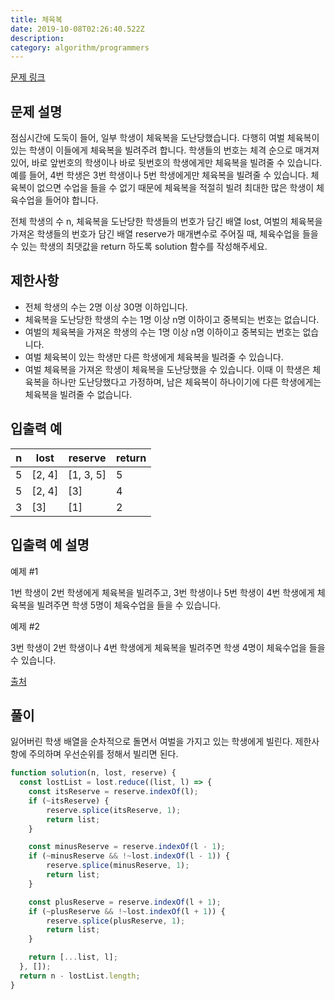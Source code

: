 ```yaml
---
title: 체육복
date: 2019-10-08T02:26:40.522Z
description: 
category: algorithm/programmers
---
```


[문제 링크](https://programmers.co.kr/learn/courses/30/lessons/42862#)

## 문제 설명

점심시간에 도둑이 들어, 일부 학생이 체육복을 도난당했습니다. 다행히 여벌 체육복이 있는 학생이 이들에게 체육복을 빌려주려 합니다. 학생들의 번호는 체격 순으로 매겨져 있어, 바로 앞번호의 학생이나 바로 뒷번호의 학생에게만 체육복을 빌려줄 수 있습니다. 예를 들어, 4번 학생은 3번 학생이나 5번 학생에게만 체육복을 빌려줄 수 있습니다. 체육복이 없으면 수업을 들을 수 없기 때문에 체육복을 적절히 빌려 최대한 많은 학생이 체육수업을 들어야 합니다.

전체 학생의 수 n, 체육복을 도난당한 학생들의 번호가 담긴 배열 lost, 여벌의 체육복을 가져온 학생들의 번호가 담긴 배열 reserve가 매개변수로 주어질 때, 체육수업을 들을 수 있는 학생의 최댓값을 return 하도록 solution 함수를 작성해주세요.

## 제한사항

- 전체 학생의 수는 2명 이상 30명 이하입니다.
- 체육복을 도난당한 학생의 수는 1명 이상 n명 이하이고 중복되는 번호는 없습니다.
- 여벌의 체육복을 가져온 학생의 수는 1명 이상 n명 이하이고 중복되는 번호는 없습니다.
- 여벌 체육복이 있는 학생만 다른 학생에게 체육복을 빌려줄 수 있습니다.
- 여벌 체육복을 가져온 학생이 체육복을 도난당했을 수 있습니다. 이때 이 학생은 체육복을 하나만 도난당했다고 가정하며, 남은 체육복이 하나이기에 다른 학생에게는 체육복을 빌려줄 수 없습니다.

## 입출력 예

|n|lost|reserve|return|
|-|-|-|-|
|5|[2, 4]|[1, 3, 5]|5|
|5|[2, 4]|[3]|4|
|3|[3]|[1]|2|

## 입출력 예 설명

예제 #1

1번 학생이 2번 학생에게 체육복을 빌려주고, 3번 학생이나 5번 학생이 4번 학생에게 체육복을 빌려주면 학생 5명이 체육수업을 들을 수 있습니다.

예제 #2

3번 학생이 2번 학생이나 4번 학생에게 체육복을 빌려주면 학생 4명이 체육수업을 들을 수 있습니다.

[출처](http://hsin.hr/coci/archive/2009_2010/contest6_tasks.pdf)

## 풀이

잃어버린 학생 배열을 순차적으로 돌면서 여벌을 가지고 있는 학생에게 빌린다.
제한사항에 주의하며 우선순위를 정해서 빌리면 된다.

```javascript
function solution(n, lost, reserve) {
  const lostList = lost.reduce((list, l) => {
    const itsReserve = reserve.indexOf(l);
    if (~itsReserve) {
        reserve.splice(itsReserve, 1);
        return list;
    }

    const minusReserve = reserve.indexOf(l - 1);
    if (~minusReserve && !~lost.indexOf(l - 1)) {
        reserve.splice(minusReserve, 1);
        return list;
    }

    const plusReserve = reserve.indexOf(l + 1);
    if (~plusReserve && !~lost.indexOf(l + 1)) {
        reserve.splice(plusReserve, 1);
        return list;
    }

    return [...list, l];
  }, []);
  return n - lostList.length;
}
```
